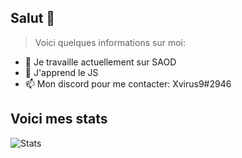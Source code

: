 ## Salut 👋

> Voici quelques informations sur moi:

- 🔭 Je travaille actuellement sur SAOD
- 🌱 J'apprend le JS
- 📫 Mon discord pour me contacter: Xvirus9#2946

## Voici mes stats

![Stats](https://github-readme-stats.vercel.app/api?username=Xvirus9-dev&show_icons=true&theme=radical)
